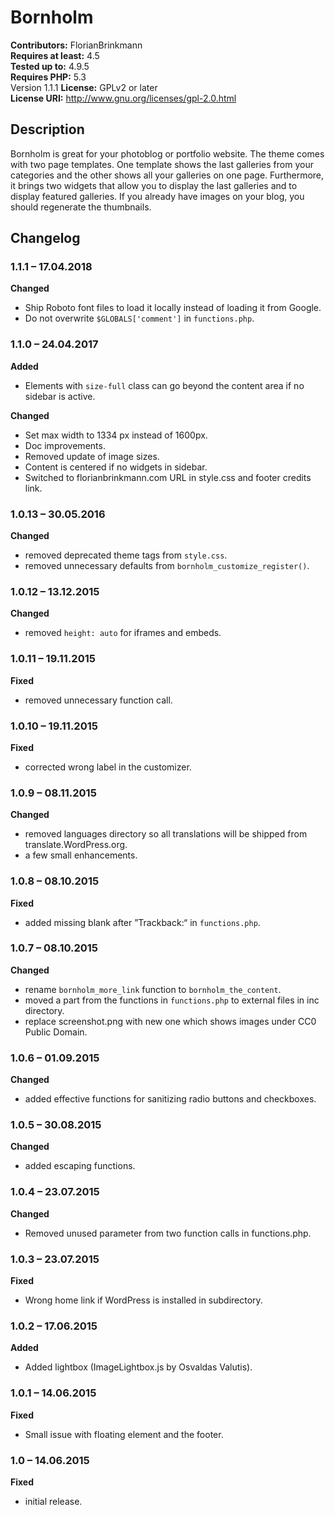 # Bornholm 
**Contributors:** FlorianBrinkmann  
**Requires at least:** 4.5  
**Tested up to:** 4.9.5  
**Requires PHP:** 5.3  
Version 1.1.1
**License:** GPLv2 or later  
**License URI:** http://www.gnu.org/licenses/gpl-2.0.html  


## Description 

Bornholm is great for your photoblog or portfolio website. The theme comes with two page templates. One template shows the last galleries from your categories and the other shows all your galleries on one page. Furthermore, it brings two widgets that allow you to display the last galleries and to display featured galleries. If you already have images on your blog, you should regenerate the thumbnails.


## Changelog 


### 1.1.1 – 17.04.2018 

**Changed**

* Ship Roboto font files to load it locally instead of loading it from Google.
* Do not overwrite `$GLOBALS['comment']` in `functions.php`.


### 1.1.0 – 24.04.2017 

**Added**

* Elements with `size-full` class can go beyond the content area if no sidebar is active.

**Changed**

* Set max width to 1334 px instead of 1600px.
* Doc improvements.
* Removed update of image sizes.
* Content is centered if no widgets in sidebar.
* Switched to florianbrinkmann.com URL in style.css and footer credits link.


### 1.0.13 – 30.05.2016 

**Changed**

* removed deprecated theme tags from `style.css`.
* removed unnecessary defaults from `bornholm_customize_register()`.


### 1.0.12 – 13.12.2015 

**Changed**

* removed `height: auto` for iframes and embeds.


### 1.0.11 – 19.11.2015 

**Fixed**

* removed unnecessary function call.


### 1.0.10 – 19.11.2015 

**Fixed**

* corrected wrong label in the customizer.


### 1.0.9 – 08.11.2015 

**Changed**

* removed languages directory so all translations will be shipped from translate.WordPress.org.
* a few small enhancements.


### 1.0.8 – 08.10.2015 

**Fixed**

* added missing blank after ”Trackback:“ in `functions.php`.


### 1.0.7 – 08.10.2015 

**Changed**

* rename `bornholm_more_link` function to `bornholm_the_content`.
* moved a part from the functions in `functions.php` to external files in inc directory.
* replace screenshot.png with new one which shows images under CC0 Public Domain.


### 1.0.6 – 01.09.2015 

**Changed**

* added effective functions for sanitizing radio buttons and checkboxes.


### 1.0.5 – 30.08.2015 

**Changed**

* added escaping functions.


### 1.0.4 – 23.07.2015 

**Changed**

* Removed unused parameter from two function calls in functions.php.


### 1.0.3 – 23.07.2015 

**Fixed**

* Wrong home link if WordPress is installed in subdirectory.


### 1.0.2 – 17.06.2015 

**Added**

* Added lightbox (ImageLightbox.js by Osvaldas Valutis).


### 1.0.1 – 14.06.2015 

**Fixed**

* Small issue with floating element and the footer.


### 1.0 – 14.06.2015 

**Fixed**

* initial release.
